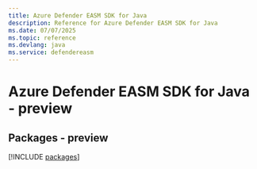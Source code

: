 ```yaml
---
title: Azure Defender EASM SDK for Java
description: Reference for Azure Defender EASM SDK for Java
ms.date: 07/07/2025
ms.topic: reference
ms.devlang: java
ms.service: defendereasm
---
```

# Azure Defender EASM SDK for Java - preview
## Packages - preview
[!INCLUDE [packages](defender-easm-index.md)]